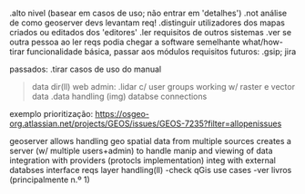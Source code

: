 
.alto nivel (basear em casos de uso; não entrar em 'detalhes')
.not análise de como geoserver devs levantam req! 
.distinguir utilizadores dos mapas criados ou editados dos 'editores'
.ler requisitos de outros sistemas
.ver se outra pessoa ao ler reqs podia chegar a software semelhante
what/how- tirar funcionalidade básica, passar aos módulos
requisitos futuros:
.gsip; jira

passados:
.tirar casos de uso do manual
>data dir(ll)
>web admin:
 .lidar c/ user groups
> working w/ raster e vector data
 .data handling (img)
> databse connections

exemplo prioritização:
https://osgeo-org.atlassian.net/projects/GEOS/issues/GEOS-7235?filter=allopenissues


geoserver allows handling geo spatial data from multiple sources
creates a server (w/ multiple users+admin) to handle manip and viewing of data
integration with providers (protocls implementation)
integ with external databses
interface reqs
layer handling(ll)
-check qGis use cases
-ver livros (principalmente n.º 1)


